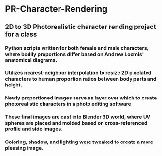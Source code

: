 # PR-Character-Rendering

## 2D to 3D Photorealistic character rending project for a class

### Python scripts written for both female and male characters, where bodily proportions differ based on Andrew Loomis' anatomical diagrams.
### Utilizes nearest-neighbor interpolation to resize 2D pixelated characters to human proportion ratios between body parts and height.
### Newly proportioned images serve as layer over which to create photorealistic characters in a photo editing software
### These final images are cast into Blender 3D world, where UV spheres are placed and molded based on cross-referenced profile and side images.
### Coloring, shadow, and lighting were tweaked to create a more pleasing image.
